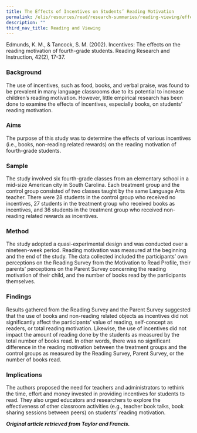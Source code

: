 ```yaml
---
title: The Effects of Incentives on Students’ Reading Motivation
permalink: /elis/resources/read/research-summaries/reading-viewing/effects-of-incentives-on-reading-motivation/
description: ""
third_nav_title: Reading and Viewing
---
```

Edmunds, K. M., & Tancock, S. M. (2002). Incentives: The effects on the reading motivation of fourth-grade students. Reading Research and Instruction, 42(2), 17-37.

### Background

The use of incentives, such as food, books, and verbal praise, was found to be prevalent in many language classrooms due to its potential to increase children’s reading motivation. However, little empirical research has been done to examine the effects of incentives, especially books, on students’ reading motivation.

### Aims

The purpose of this study was to determine the effects of various incentives (i.e., books, non-reading related rewards) on the reading motivation of fourth-grade students.

### Sample

The study involved six fourth-grade classes from an elementary school in a mid-size American city in South Carolina. Each treatment group and the control group consisted of two classes taught by the same Language Arts teacher. There were 28 students in the control group who received no incentives, 27 students in the treatment group who received books as incentives, and 36 students in the treatment group who received non-reading related rewards as incentives.

### Method

The study adopted a quasi-experimental design and was conducted over a nineteen-week period. Reading motivation was measured at the beginning and the end of the study. The data collected included the participants’ own perceptions on the Reading Survey from the Motivation to Read Profile, their parents’ perceptions on the Parent Survey concerning the reading motivation of their child, and the number of books read by the participants themselves.

### Findings

Results gathered from the Reading Survey and the Parent Survey suggested that the use of books and non-reading related objects as incentives did not significantly affect the participants’ value of reading, self-concept as readers, or total reading motivation. Likewise, the use of incentives did not impact the amount of reading done by the students as measured by the total number of books read. In other words, there was no significant difference in the reading motivation between the treatment groups and the control groups as measured by the Reading Survey, Parent Survey, or the number of books read.

### Implications

The authors proposed the need for teachers and administrators to rethink the time, effort and money invested in providing incentives for students to read. They also urged educators and researchers to explore the effectiveness of other classroom activities (e.g., teacher book talks, book sharing sessions between peers) on students’ reading motivation.

_**Original article retrieved from Taylor and Francis.**_